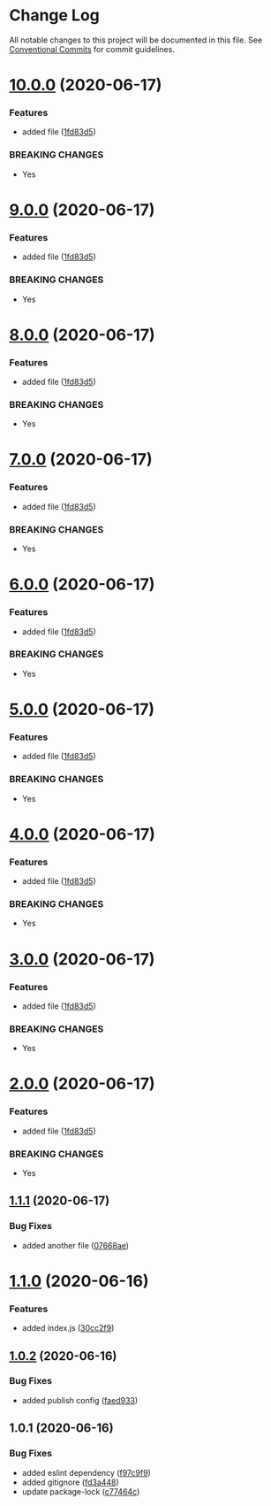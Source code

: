 # Change Log

All notable changes to this project will be documented in this file.
See [Conventional Commits](https://conventionalcommits.org) for commit guidelines.

# [10.0.0](https://github.com/lukeshay-sa/lerna-practice/compare/@lukeshay/package-one@1.1.1...@lukeshay/package-one@10.0.0) (2020-06-17)


### Features

* added file ([1fd83d5](https://github.com/lukeshay-sa/lerna-practice/commit/1fd83d52cd748ccc3de0743c7bdf63765bc3e20f))


### BREAKING CHANGES

* Yes





# [9.0.0](https://github.com/lukeshay-sa/lerna-practice/compare/@lukeshay/package-one@1.1.1...@lukeshay/package-one@9.0.0) (2020-06-17)


### Features

* added file ([1fd83d5](https://github.com/lukeshay-sa/lerna-practice/commit/1fd83d52cd748ccc3de0743c7bdf63765bc3e20f))


### BREAKING CHANGES

* Yes





# [8.0.0](https://github.com/lukeshay-sa/lerna-practice/compare/@lukeshay/package-one@1.1.1...@lukeshay/package-one@8.0.0) (2020-06-17)


### Features

* added file ([1fd83d5](https://github.com/lukeshay-sa/lerna-practice/commit/1fd83d52cd748ccc3de0743c7bdf63765bc3e20f))


### BREAKING CHANGES

* Yes





# [7.0.0](https://github.com/lukeshay-sa/lerna-practice/compare/@lukeshay/package-one@1.1.1...@lukeshay/package-one@7.0.0) (2020-06-17)


### Features

* added file ([1fd83d5](https://github.com/lukeshay-sa/lerna-practice/commit/1fd83d52cd748ccc3de0743c7bdf63765bc3e20f))


### BREAKING CHANGES

* Yes





# [6.0.0](https://github.com/lukeshay-sa/lerna-practice/compare/@lukeshay/package-one@1.1.1...@lukeshay/package-one@6.0.0) (2020-06-17)


### Features

* added file ([1fd83d5](https://github.com/lukeshay-sa/lerna-practice/commit/1fd83d52cd748ccc3de0743c7bdf63765bc3e20f))


### BREAKING CHANGES

* Yes





# [5.0.0](https://github.com/lukeshay-sa/lerna-practice/compare/@lukeshay/package-one@1.1.1...@lukeshay/package-one@5.0.0) (2020-06-17)


### Features

* added file ([1fd83d5](https://github.com/lukeshay-sa/lerna-practice/commit/1fd83d52cd748ccc3de0743c7bdf63765bc3e20f))


### BREAKING CHANGES

* Yes





# [4.0.0](https://github.com/lukeshay-sa/lerna-practice/compare/@lukeshay/package-one@1.1.1...@lukeshay/package-one@4.0.0) (2020-06-17)


### Features

* added file ([1fd83d5](https://github.com/lukeshay-sa/lerna-practice/commit/1fd83d52cd748ccc3de0743c7bdf63765bc3e20f))


### BREAKING CHANGES

* Yes





# [3.0.0](https://github.com/lukeshay-sa/lerna-practice/compare/@lukeshay/package-one@1.1.1...@lukeshay/package-one@3.0.0) (2020-06-17)


### Features

* added file ([1fd83d5](https://github.com/lukeshay-sa/lerna-practice/commit/1fd83d52cd748ccc3de0743c7bdf63765bc3e20f))


### BREAKING CHANGES

* Yes





# [2.0.0](https://github.com/lukeshay-sa/lerna-practice/compare/@lukeshay/package-one@1.1.1...@lukeshay/package-one@2.0.0) (2020-06-17)


### Features

* added file ([1fd83d5](https://github.com/lukeshay-sa/lerna-practice/commit/1fd83d52cd748ccc3de0743c7bdf63765bc3e20f))


### BREAKING CHANGES

* Yes





## [1.1.1](https://github.com/lukeshay-sa/lerna-practice/compare/@lukeshay/package-one@1.1.0...@lukeshay/package-one@1.1.1) (2020-06-17)


### Bug Fixes

* added another file ([07668ae](https://github.com/lukeshay-sa/lerna-practice/commit/07668ae6d8c542d58b9acf7ac61ff15457d6d198))





# [1.1.0](https://github.com/lukeshay-sa/lerna-practice/compare/@lukeshay/package-one@1.0.2...@lukeshay/package-one@1.1.0) (2020-06-16)


### Features

* added index.js ([30cc2f9](https://github.com/lukeshay-sa/lerna-practice/commit/30cc2f9a4ba2ff9106b3e1805c5a2893f22e7b08))





## [1.0.2](https://github.com/lukeshay-sa/lerna-practice/compare/@lukeshay/package-one@1.0.1...@lukeshay/package-one@1.0.2) (2020-06-16)


### Bug Fixes

* added publish config ([faed933](https://github.com/lukeshay-sa/lerna-practice/commit/faed933523b66d7eea69d1ce135aa429a50d5f8a))





## 1.0.1 (2020-06-16)


### Bug Fixes

* added eslint dependency ([f97c9f9](https://github.com/lukeshay-sa/lerna-practice/commit/f97c9f9a90e2f9633cf13b3c6e5c4bcf726914d5))
* added gitignore ([fd3a448](https://github.com/lukeshay-sa/lerna-practice/commit/fd3a44807c3f5849d061d68895eb3ed3fa48001e))
* update package-lock ([c77464c](https://github.com/lukeshay-sa/lerna-practice/commit/c77464c6da1cc9bdfa00dfe824bd4008500fa8bc))

